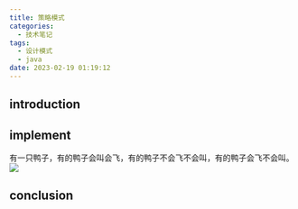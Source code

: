 ```yaml
---
title: 策略模式
categories:
  - 技术笔记
tags:
  - 设计模式
  - java
date: 2023-02-19 01:19:12
---
```

## introduction

## implement
有一只鸭子，有的鸭子会叫会飞，有的鸭子不会飞不会叫，有的鸭子会飞不会叫。
![](/images/strategy.png)


## conclusion
